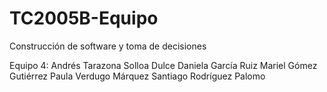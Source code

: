 # TC2005B-Equipo
Construcción de software y toma de decisiones

Equipo 4:
Andrés Tarazona Solloa
Dulce Daniela García Ruiz
Mariel Gómez Gutiérrez
Paula Verdugo Márquez
Santiago Rodríguez Palomo
